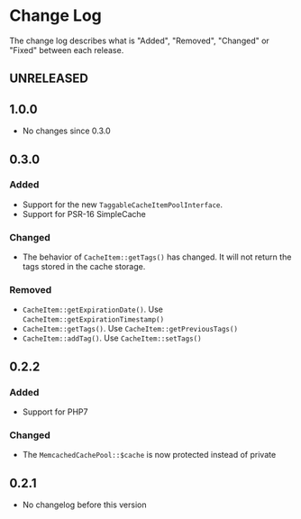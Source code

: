 # Change Log

The change log describes what is "Added", "Removed", "Changed" or "Fixed" between each release. 

## UNRELEASED

## 1.0.0

* No changes since 0.3.0

## 0.3.0

### Added

* Support for the new `TaggableCacheItemPoolInterface`. 
* Support for PSR-16 SimpleCache

### Changed

* The behavior of `CacheItem::getTags()` has changed. It will not return the tags stored in the cache storage. 

### Removed

* `CacheItem::getExpirationDate()`. Use `CacheItem::getExpirationTimestamp()`
* `CacheItem::getTags()`. Use `CacheItem::getPreviousTags()`
* `CacheItem::addTag()`. Use `CacheItem::setTags()`

## 0.2.2

### Added

* Support for PHP7

### Changed

* The `MemcachedCachePool::$cache` is now protected instead of private

## 0.2.1

* No changelog before this version
